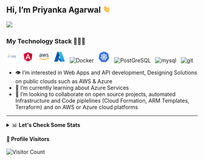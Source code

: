 ## Hi, I’m Priyanka Agarwal <img src="https://raw.githubusercontent.com/ABSphreak/ABSphreak/master/gifs/Hi.gif" width="20px">

[<img height="30" src="https://img.shields.io/badge/linkedin-blue.svg?&style=for-the-badge&logo=linkedin&logoColor=white" />](https://www.linkedin.com/in/priyanka-agarwal-162247142/)

### My Technology Stack 👩🏻‍💻

<p align="left">
<img src="https://raw.githubusercontent.com/github/explore/80688e429a7d4ef2fca1e82350fe8e3517d3494d/topics/java/java.png" alt="java" width="30" height="30"/>&nbsp;&nbsp;
<img src="https://raw.githubusercontent.com/github/explore/80688e429a7d4ef2fca1e82350fe8e3517d3494d/topics/angular/angular.png" alt="angular" width="30" height="30"/>&nbsp;&nbsp;
<img src="https://raw.githubusercontent.com/github/explore/fbceb94436312b6dacde68d122a5b9c7d11f9524/topics/aws/aws.png" alt="aws" width="30" height="30"/>&nbsp;&nbsp;
<img src="https://raw.githubusercontent.com/github/explore/80688e429a7d4ef2fca1e82350fe8e3517d3494d/topics/azure/azure.png" alt="azure" width="30" height="30"/>&nbsp;&nbsp;
<img src="https://cdn3.iconfinder.com/data/icons/logos-and-brands-adobe/512/97_Docker-512.png" alt="Docker" width="30" height="30"/>&nbsp;&nbsp;
<img src="https://raw.githubusercontent.com/github/explore/80688e429a7d4ef2fca1e82350fe8e3517d3494d/topics/kubernetes/kubernetes.png" alt="Kubernetes" width="30" height="30"/>&nbsp;&nbsp;
<img src="https://upload.wikimedia.org/wikipedia/commons/2/29/Postgresql_elephant.svg" alt="PostGreSQL" width="30" height="30"/>&nbsp;&nbsp;
<img src="https://i.pinimg.com/originals/50/f1/58/50f1582a95bdac10f1c3fa295c8b947b.png" alt="mysql" width="30" height="30"/>&nbsp;&nbsp;
<img src="https://www.vectorlogo.zone/logos/git-scm/git-scm-icon.svg" alt="git" width="30" height="30"/> 
</p>

- 👁️ I’m interested in Web Apps and API development, Designing Solutions on public clouds such as AWS & Azure
- 🌱 I’m currently learning about Azure Services
- 💞️ I’m looking to collaborate on open source projects, automated Infrastructure and Code piplelines (Cloud Formation, ARM Templates, Terraform) and on AWS or Azure cloud platforms

---

<details>
<summary> 📊 <b>Let's Check Some Stats</b></summary>
<br>
<p align="center"> <img src="https://github-readme-stats.vercel.app/api?username=priyanka010392&count_private=true&show_icons=true&theme=tokyonight"/>

</details>

👀<b> Profile Visitors </b> <br><br>
![Visitor Count](https://profile-counter.glitch.me/{priyanka010392}/count.svg)



<!---
priyanka010392/priyanka010392 is a ✨ special ✨ repository because its `README.md` (this file) appears on your GitHub profile.
You can click the Preview link to take a look at your changes.
--->
